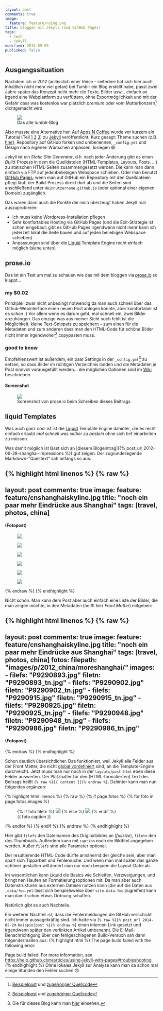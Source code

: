 ```yaml
---
layout: post
comments: true
image: 
  feature: feature/noimg.png
title: bloggen mit Jekyll (und GitHub Pages)
tags: 
  - tech
  - jekyll
modified: 2014-09-09
published: false
---
```


## Ausgangssituation
Nachdem ich in 2012 (anlässlich einer Reise – seitedme hat sich hier auch inhaltlich nicht mehr viel getan) bei Tumblr ein Blog erstellt habe, passt zwei Jahre später das Konzept nciht mehr die Texte, Bilder usw... einfach an irgend eine Webplattform zu verfüttern, ohne Exportmöglichkeit und mit der Gefahr dass was kostenlos war plätzlich *premium* oder vom Mutterkonzern[^1] dichtgemacht wird.

<figure>
	<a href="{{ site.url }}/images/holycrepeold.png"><img src="{{ site.url }}/images/holycrepeold.png"></a>
	<figcaption>Das alte tumblr-Blog</figcaption>
</figure>

Also musste eine Alternative her. Auf [Apps N Coffee](http://www.appsncoffee.de/) wurde vor kurzem ein Tutorial (Teil [1](http://www.appsncoffee.de/2014/07/01/Tutorial-Teil1-Jekyll-GitHubPages/) [2](http://www.appsncoffee.de/2014/07/09/Tutorial-Teil2-Jekyll-GitHubPages/) [3](http://www.appsncoffee.de/2014/07/15/Tutorial-Teil3-Jekyll-GitHubPages/)) zu [Jekyll](http://jekyllrb.com/) veröffentlicht: Kurz gesagt: Theme suchen (z.B. [hier](http://jekyllthemes.org/)), Repository auf GitHub forken und umbenennen, `_config.yml` und Design nach eigenen Wünschen anpassen, loslegen :smile:

Jekyll ist ein *Static Site Generator*, d.h. nach jeder Änderung gibt es einen *Build*-Prozess in dem die Quelldateien (HTML-Templates, Layouts, Posts, ...) zu statischen HTML-Seiten zusammengesetzt werden. Die kann man dann einfach via FTP auf jedenbeliebigen Webspace schieben. Oder man benutzt [GitHub Pages](https://pages.github.com/); wenn man auf GitHub ein Repository mit den Quelldateien pflegt läuft der Build-Prozess direkt dort ab und die Seiten sind anschließend unter `deinnutzername.github.io` (oder optional einer eigenen Domain) zugänglich.

Das waren dann auch die Punkte die mich überzeugt haben Jekyll mal auszuprobieren:
+ Ich muss keine Wordpress-Installation pflegen
+ Sehr komfortables Hosting via GitHub Pages (und die Exit-Strategie ist schon eingebaut: gibt es GitHub Pages irgendwann nicht mehr kann ich jederzeit lokal die Seite bauen und auf jeden beliebigen Webspace schieben)
+ Anpassungen sind über die [Liquid](http://docs.shopify.com/themes/liquid-documentation/basics) Template Engine recht einfach möglich (siehe unten)



## prose.io
Das ist ein Test um mal zu schauen wie das mit dem bloggen via [prose.io](http://prose.io/) so klappt...

### my $0.02
Prinzipiell zwar nicht unbedingt notwendig da man auch schnell über das Github-Webinterface einen neuen Post anlegen könnte, aber komfortabel ist es schon ;) Vor allem wenn es darum geht, mal schnell ein, zwei Bilder anzuhängen. Das einzige was aus meiner Sicht noch fehlt ist die Möglichkeit, kleine Text-Snippets zu speichern – zum einen für die Metadaten und zum anderen dass man den HTML-Code für schöne Bilder nicht immer irgendwoher[^1] copypasten muss.

### good to know
Empfehlenswert ist außerdem, ein paar Settings in der `_config.yml`[^2] zu setzen, so dass Bilder im richtigen Verzeichnis landen und die Metadaten je Post sinnvoll vorausgefüllt werden... die möglichen Optionen sind im [Wiki](https://github.com/prose/prose/wiki/Prose-Configuration) beschrieben.

#### Screenshot

<figure>
	<a href="{{ site.url }}/images/screen-prose.png"><img src="{{ site.url }}/images/screen-prose.png"></a>
	<figcaption>Screenshot von prose.io beim Schreiben dieses Beitrags.</figcaption>
</figure>


## liquid Templates
Was auch ganz cool ist ist die [Liquid](http://wiki.shopify.com/Liquid) Template Engine dahinter, die es recht einfach erlaubt *mal schnell was selber zu basteln* ohne sich tief einarbeiten zu müssen. 

Was damit möglich ist lässt sich an [diesem Blogeintrag]({% post_url 2012-09-28-shanghai-impressions %}) gut zeigen. Der zugrundeliegende Markdown-"Quelltext" sah anfangs so aus:

{% highlight html linenos %}
{% raw %}
---
layout: post
comments: true
image: 
  feature: feature/cnshanghaiskyline.jpg
title: "noch ein paar mehr Eindrücke aus Shanghai"
tags: [travel, photos, china]
---

#### (Fotopost)

<figure>
	<a href="{{ site.url }}/images/p/2012_china/moreshanghai/P9290893.jpg"><img src="{{ site.url }}/images/p/2012_china/moreshanghai/P9290893_tn.jpg"></a>
	<figcaption></figcaption>
</figure>
<figure>
	<a href="{{ site.url }}/images/p/2012_china/moreshanghai/P9290902.jpg"><img src="{{ site.url }}/images/p/2012_china/moreshanghai/P9290902_tn.jpg"></a>
	<figcaption></figcaption>
</figure>
<figure>
	<a href="{{ site.url }}/images/p/2012_china/moreshanghai/P9290915.jpg"><img src="{{ site.url }}/images/p/2012_china/moreshanghai/P9290915_tn.jpg"></a>
	<figcaption></figcaption>
</figure>
<figure>
	<a href="{{ site.url }}/images/p/2012_china/moreshanghai/P9290925.jpg"><img src="{{ site.url }}/images/p/2012_china/moreshanghai/P9290925_tn.jpg"></a>
	<figcaption></figcaption>
</figure>
<figure>
	<a href="{{ site.url }}/images/p/2012_china/moreshanghai/P9290948.jpg"><img src="{{ site.url }}/images/p/2012_china/moreshanghai/P9290948_tn.jpg"></a>
	<figcaption></figcaption>
</figure>
<figure>
	<a href="{{ site.url }}/images/p/2012_china/moreshanghai/P9290986.jpg"><img src="{{ site.url }}/images/p/2012_china/moreshanghai/P9290986_tn.jpg"></a>
	<figcaption></figcaption>
</figure>
{% endraw %}
{% endhighlight %}

Nicht schön. Man kann dem Post aber auch einfach eine Liste der Bilder, die man zeigen möchte, in den Metadaten (heißt hier *Front Matter*) mitgeben:

{% highlight html linenos %}
{% raw %}
---
layout: post
comments: true
image: 
  feature: feature/cnshanghaiskyline.jpg
title: "noch ein paar mehr Eindrücke aus Shanghai"
tags: [travel, photos, china]
fotos:
  filepath: "images/p/2012_china/moreshanghai/"
  images:
    - filefs: "P9290893.jpg"
      filetn: "P9290893_tn.jpg"
    - filefs: "P9290902.jpg"
      filetn: "P9290902_tn.jpg"
    - filefs: "P9290915.jpg"
      filetn: "P9290915_tn.jpg"
    - filefs: "P9290925.jpg"
      filetn: "P9290925_tn.jpg"
    - filefs: "P9290948.jpg"
      filetn: "P9290948_tn.jpg"
    - filefs: "P9290986.jpg"
      filetn: "P9290986_tn.jpg"
---

#### (Fotopost)
{% endraw %}
{% endhighlight %}

Schon deutlich übersichtlicher. Das funktioniert, weil Jekyll alle Felder aus der Front Matter, die nicht [global vordefiniert](http://jekyllrb.com/docs/frontmatter/#predefined-global-variables) sind, an die Template-Engine durchreicht. Jetzt muss man nur noch in der `layouts/post.html` eben diese Felder auswerten. Der Platzhalter für den (HTML-formatierten) Text des Beitrags heißt `{% raw %}{{ content }}{% endraw %}`. Dahinter kann man nun folgendes ergänzen:

{% highlight html linenos %}
{% raw %}
{% if page.fotos %}
{% for foto in page.fotos.images %}
<figure>
  {% if foto.filetn %}
    <a href="{{ site.url }}/{{ page.fotos.filepath }}{{ foto.filefs }}"><img src="{{ site.url }}/{{ page.fotos.filepath }}{{ foto.filetn }}"></a>
  {% else %}
    <a href="{{ site.url }}/{{ page.fotos.filepath }}{{ foto.filefs }}"><img src="{{ site.url }}/{{ page.fotos.filepath }}{{ foto.filefs }}"></a>
{% endif %}
<figcaption>{{ foto.caption }}</figcaption>
</figure>
{% endfor %}
{% endif %} 
{% endraw %}
{% endhighlight %}

Hier gibt `filefs` den Dateinamen des Originalbildes an (*fullsize*), `filetn` den des Thumbnails. Außerdem kann mit `caption` noch ein Bildtitel angegeben werden. Außer `filefs` sind alle Parameter optional.

Der resultierende HTML-Code dürfte annähernd der gleiche sein, aber man spart sich Tipparbeit und Fehlersuche. Und wenn man mal später das ganze schöner gestalten will ändert man nur noch bequem die Layout-Datei ab.

Im wesentlichen kann Liquid die Basics wie Schleifen, Verzweigungen, und bringt nen Haufen an Formatierungsoptionen mit. Da man aber auch Datenstrukturen aus externen Dateien nutzen kann (die auf die Daten aus `_data/foo.yml` lässt sich beispielsweise über `site.data.foo` zugreifen) kann man damit schon etwas Ordnung schaffen.


Natürlich gibt es auch Nachteile.

Ein weiterer Nachteil ist, dass die Fehlermeldungen die GitHub verschickt nicht immer aussagekräftig sind. Ich hatte via `{% raw %}{% post_url 2014-02-29-beispielpost %}{% endraw %}` einen internen Link gesetzt und irgendwann später den verlinkten Artikel umbenannt. Die E-Mail-Benachrichtigung über den fehlgeschlagenen Build-Versuch sah dann folgendermaßen aus:
{% highlight html %}
The page build failed with the following error:

Page build failed. For more information, see https://help.github.com/articles/using-jekyll-with-pages#troubleshooting.
{% endhighlight %}
Ohne lokales Jekyll zur Analyse kann man da schon mal einige Stunden den Fehler suchen :angry:

[^1]: [Beispielpost](http://mmistakes.github.io/minimal-mistakes/sample-post-images/) und [zugehöriger Quellcode](https://raw.githubusercontent.com/mmistakes/minimal-mistakes/master/_posts/2013-05-22-sample-post-images.md)
[^2]: Die für dieses Blog kann man [hier](https://github.com/carstenboehm/carstenboehm.github.io/blob/master/_config.yml) einsehen.

[^1]: Tumblr gehört seit Mitte 2013 zu Yahoo.
